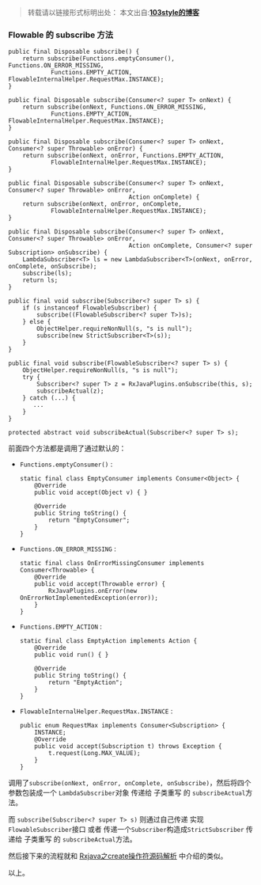 >转载请以链接形式标明出处： 
本文出自:[**103style的博客**](http://blog.csdn.net/lxk_1993) 

### Flowable 的 subscribe 方法
```
public final Disposable subscribe() {
    return subscribe(Functions.emptyConsumer(), Functions.ON_ERROR_MISSING,
            Functions.EMPTY_ACTION, FlowableInternalHelper.RequestMax.INSTANCE);
}

public final Disposable subscribe(Consumer<? super T> onNext) {
    return subscribe(onNext, Functions.ON_ERROR_MISSING,
            Functions.EMPTY_ACTION, FlowableInternalHelper.RequestMax.INSTANCE);
}

public final Disposable subscribe(Consumer<? super T> onNext, Consumer<? super Throwable> onError) {
    return subscribe(onNext, onError, Functions.EMPTY_ACTION,
            FlowableInternalHelper.RequestMax.INSTANCE);
}

public final Disposable subscribe(Consumer<? super T> onNext, Consumer<? super Throwable> onError,
                                  Action onComplete) {
    return subscribe(onNext, onError, onComplete,
            FlowableInternalHelper.RequestMax.INSTANCE);
}

public final Disposable subscribe(Consumer<? super T> onNext, Consumer<? super Throwable> onError,
                                  Action onComplete, Consumer<? super Subscription> onSubscribe) {
    LambdaSubscriber<T> ls = new LambdaSubscriber<T>(onNext, onError, onComplete, onSubscribe);
    subscribe(ls);
    return ls;
}

public final void subscribe(Subscriber<? super T> s) {
    if (s instanceof FlowableSubscriber) {
        subscribe((FlowableSubscriber<? super T>)s);
    } else {
        ObjectHelper.requireNonNull(s, "s is null");
        subscribe(new StrictSubscriber<T>(s));
    }
}

public final void subscribe(FlowableSubscriber<? super T> s) {
    ObjectHelper.requireNonNull(s, "s is null");
    try {
        Subscriber<? super T> z = RxJavaPlugins.onSubscribe(this, s);
        subscribeActual(z);
    } catch (...) {
       ...
    }
}

protected abstract void subscribeActual(Subscriber<? super T> s);
```
前面四个方法都是调用了通过默认的：
* `Functions.emptyConsumer()` : 
    ```
    static final class EmptyConsumer implements Consumer<Object> {
        @Override
        public void accept(Object v) { }

        @Override  
        public String toString() {
            return "EmptyConsumer";
        }
    }
    ```
* `Functions.ON_ERROR_MISSING` : 
    ```
    static final class OnErrorMissingConsumer implements Consumer<Throwable> {
        @Override
        public void accept(Throwable error) {
            RxJavaPlugins.onError(new OnErrorNotImplementedException(error));
        }
    }
    ```
* `Functions.EMPTY_ACTION` : 
    ```
    static final class EmptyAction implements Action {
        @Override
        public void run() { }

        @Override
        public String toString() {
            return "EmptyAction";
        }
    }
    ```
* `FlowableInternalHelper.RequestMax.INSTANCE` : 
    ```    
    public enum RequestMax implements Consumer<Subscription> {
        INSTANCE;
        @Override
        public void accept(Subscription t) throws Exception {
            t.request(Long.MAX_VALUE);
        }
    }
    ```

调用了`subscribe(onNext, onError, onComplete, onSubscribe)`，然后将四个参数包装成一个 `LambdaSubscriber`对象 传递给 子类重写 的 `subscribeActual`方法。


而 `subscribe(Subscriber<? super T> s)` 则通过自己传递 实现`FlowableSubscriber`接口 或者  传递一个`Subscriber`构造成`StrictSubscriber` 传递给 子类重写 的 `subscribeActual`方法。

然后接下来的流程就和 [Rxjava之create操作符源码解析](https://www.jianshu.com/p/ffb85e931f11) 中介绍的类似。

以上。

